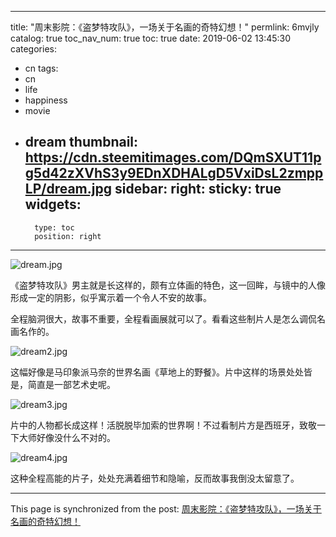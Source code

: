 
---
title: "周末影院：《盗梦特攻队》，一场关于名画的奇特幻想！"
permlink: 6mvjly
catalog: true
toc_nav_num: true
toc: true
date: 2019-06-02 13:45:30
categories:
- cn
tags:
- cn
- life
- happiness
- movie
- dream
thumbnail: https://cdn.steemitimages.com/DQmSXUT11pg5d42zXVhS3y9EDnXDHALgD5VxiDsL2zmppLP/dream.jpg
sidebar:
    right:
        sticky: true
widgets:
    -
        type: toc
        position: right
---


![dream.jpg](https://cdn.steemitimages.com/DQmSXUT11pg5d42zXVhS3y9EDnXDHALgD5VxiDsL2zmppLP/dream.jpg)

《盗梦特攻队》男主就是长这样的，颇有立体画的特色，这一回眸，与镜中的人像形成一定的阴影，似乎寓示着一个令人不安的故事。

全程脑洞很大，故事不重要，全程看画展就可以了。看看这些制片人是怎么调侃名画名作的。


![dream2.jpg](https://cdn.steemitimages.com/DQmQoiquM66ftqQkP2YoKXGPoGhkQteX118BfX6ezdRhExH/dream2.jpg)

这幅好像是马印象派马奈的世界名画《草地上的野餐》。片中这样的场景处处皆是，简直是一部艺术史呢。

![dream3.jpg](https://cdn.steemitimages.com/DQmYjF7kZ5dnaTDhMLErdW4kFfsnbdQU29H1DTPC3DdDQWB/dream3.jpg)

片中的人物都长成这样！活脱脱毕加索的世界啊！不过看制片方是西班牙，致敬一下大师好像没什么不对的。

![dream4.jpg](https://cdn.steemitimages.com/DQmc2188znDfcpTqZrmPNjeDaamSYLKVThjmHo669sdXNpn/dream4.jpg)

这种全程高能的片子，处处充满着细节和隐喻，反而故事我倒没太留意了。

- - -

This page is synchronized from the post: [周末影院：《盗梦特攻队》，一场关于名画的奇特幻想！](https://steemit.com/@lemooljiang/6mvjly)
